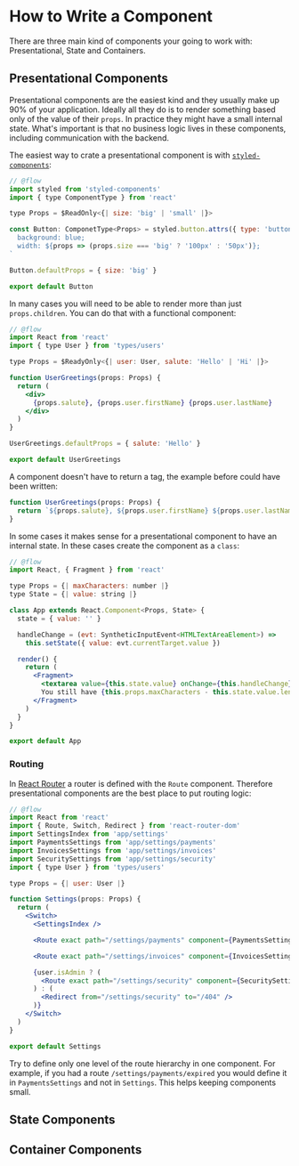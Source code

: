 # How to Write a Component

There are three main kind of components your going to work with: Presentational,
State and Containers.

## Presentational Components

Presentational components are the easiest kind and they usually make up 90% of
your application. Ideally all they do is to render something based only of the
value of their `props`. In practice they might have a small internal state.
What's important is that no business logic lives in these components, including
communication with the backend.

The easiest way to crate a presentational component is with
[`styled-components`](https://www.styled-components.com/):

```jsx
// @flow
import styled from 'styled-components'
import { type ComponentType } from 'react'

type Props = $ReadOnly<{| size: 'big' | 'small' |}>

const Button: ComponetType<Props> = styled.button.attrs({ type: 'button' })`
  background: blue;
  width: ${props => (props.size === 'big' ? '100px' : '50px')};
`

Button.defaultProps = { size: 'big' }

export default Button
```

In many cases you will need to be able to render more than just
`props.children`. You can do that with a functional component:

```jsx
// @flow
import React from 'react'
import { type User } from 'types/users'

type Props = $ReadyOnly<{| user: User, salute: 'Hello' | 'Hi' |}>

function UserGreetings(props: Props) {
  return (
    <div>
      {props.salute}, {props.user.firstName} {props.user.lastName}
    </div>
  )
}

UserGreetings.defaultProps = { salute: 'Hello' }

export default UserGreetings
```

A component doesn't have to return a tag, the example before could have been
written:

```jsx
function UserGreetings(props: Props) {
  return `${props.salute}, ${props.user.firstName} ${props.user.lastName}`
}
```

In some cases it makes sense for a presentational component to have an internal
state. In these cases create the component as a `class`:

```jsx
// @flow
import React, { Fragment } from 'react'

type Props = {| maxCharacters: number |}
type State = {| value: string |}

class App extends React.Component<Props, State> {
  state = { value: '' }

  handleChange = (evt: SyntheticInputEvent<HTMLTextAreaElement>) =>
    this.setState({ value: evt.currentTarget.value })

  render() {
    return (
      <Fragment>
        <textarea value={this.state.value} onChange={this.handleChange} />
        You still have {this.props.maxCharacters - this.state.value.length}
      </Fragment>
    )
  }
}

export default App
```

### Routing

In [React Router](https://reacttraining.com/react-router/) a router is defined
with the `Route` component. Therefore presentational components are the best
place to put routing logic:

```jsx
// @flow
import React from 'react'
import { Route, Switch, Redirect } from 'react-router-dom'
import SettingsIndex from 'app/settings'
import PaymentsSettings from 'app/settings/payments'
import InvoicesSettings from 'app/settings/invoices'
import SecuritySettings from 'app/settings/security'
import { type User } from 'types/users'

type Props = {| user: User |}

function Settings(props: Props) {
  return (
    <Switch>
      <SettingsIndex />

      <Route exact path="/settings/payments" component={PaymentsSettings} />

      <Route exact path="/settings/invoices" component={InvoicesSettings} />

      {user.isAdmin ? (
        <Route exact path="/settings/security" component={SecuritySettings} />
      ) : (
        <Redirect from="/settings/security" to="/404" />
      )}
    </Switch>
  )
}

export default Settings
```

Try to define only one level of the route hierarchy in one component. For
example, if you had a route `/settings/payments/expired` you would define it in
`PaymentsSettings` and not in `Settings`. This helps keeping components small.

## State Components

## Container Components
